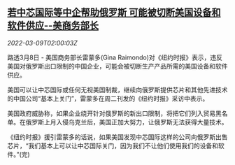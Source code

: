 <!--1646791263000-->
[若中芯国际等中企帮助俄罗斯 可能被切断美国设备和软件供应--美商务部长](https://cn.reuters.com/article/us-commerce-raimondo-russia-china-0309-idCNKBS2L6061)
------

<div><i>2022-03-09T02:00:03Z</i></div><p>路透3月8日 - 美国商务部长雷蒙多(Gina Raimondo)对《纽约时报》表示，违反美国对俄罗斯出口限制的中国企业，可能会被切断生产产品所需的美国设备和软件供应。</p><p>美国可以让中芯国际或任何无视美国制裁，继续向俄罗斯提供芯片和其他先进技术的中国公司“基本上关门”，雷蒙多在周二刊发的《纽约时报》采访中表示。</p><p>美国政府威胁称，如果企业绕开针对俄罗斯的新出口限制，将把它们列入贸易黑名单。在俄罗斯上月入侵乌克兰后，美国正加大努力，让俄罗斯无法获得大量技术。</p><p>《纽约时报》援引雷蒙多的话说，如果美国发现中芯国际这样的公司向俄罗斯出售芯片，“我们基本上可以让中芯国际关门，因为我们不让他们使用我们的设备和软件。”(完)</p>
